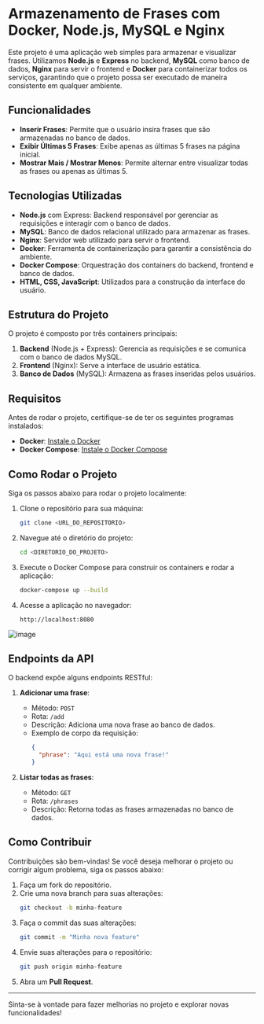 # Armazenamento de Frases com Docker, Node.js, MySQL e Nginx

Este projeto é uma aplicação web simples para armazenar e visualizar frases. Utilizamos **Node.js** e **Express** no backend, **MySQL** como banco de dados, **Nginx** para servir o frontend e **Docker** para containerizar todos os serviços, garantindo que o projeto possa ser executado de maneira consistente em qualquer ambiente.

## Funcionalidades
- **Inserir Frases**: Permite que o usuário insira frases que são armazenadas no banco de dados.
- **Exibir Últimas 5 Frases**: Exibe apenas as últimas 5 frases na página inicial.
- **Mostrar Mais / Mostrar Menos**: Permite alternar entre visualizar todas as frases ou apenas as últimas 5.

## Tecnologias Utilizadas
- **Node.js** com Express: Backend responsável por gerenciar as requisições e interagir com o banco de dados.
- **MySQL**: Banco de dados relacional utilizado para armazenar as frases.
- **Nginx**: Servidor web utilizado para servir o frontend.
- **Docker**: Ferramenta de containerização para garantir a consistência do ambiente.
- **Docker Compose**: Orquestração dos containers do backend, frontend e banco de dados.
- **HTML, CSS, JavaScript**: Utilizados para a construção da interface do usuário.

## Estrutura do Projeto

O projeto é composto por três containers principais:
1. **Backend** (Node.js + Express): Gerencia as requisições e se comunica com o banco de dados MySQL.
2. **Frontend** (Nginx): Serve a interface de usuário estática.
3. **Banco de Dados** (MySQL): Armazena as frases inseridas pelos usuários.

## Requisitos

Antes de rodar o projeto, certifique-se de ter os seguintes programas instalados:
- **Docker**: [Instale o Docker](https://docs.docker.com/get-docker/)
- **Docker Compose**: [Instale o Docker Compose](https://docs.docker.com/compose/install/)

## Como Rodar o Projeto

Siga os passos abaixo para rodar o projeto localmente:

1. Clone o repositório para sua máquina:
    ```bash
    git clone <URL_DO_REPOSITORIO>
    ```

2. Navegue até o diretório do projeto:
    ```bash
    cd <DIRETORIO_DO_PROJETO>
    ```

3. Execute o Docker Compose para construir os containers e rodar a aplicação:
    ```bash
    docker-compose up --build
    ```

4. Acesse a aplicação no navegador:
    ```
    http://localhost:8080
    ```


![image](https://github.com/user-attachments/assets/c4659b5d-8d6f-4d5b-8baf-863ce544605b)


## Endpoints da API

O backend expõe alguns endpoints RESTful:

1. **Adicionar uma frase**: 
    - Método: `POST`
    - Rota: `/add`
    - Descrição: Adiciona uma nova frase ao banco de dados.
    - Exemplo de corpo da requisição:
      ```json
      {
        "phrase": "Aqui está uma nova frase!"
      }
      ```

2. **Listar todas as frases**: 
    - Método: `GET`
    - Rota: `/phrases`
    - Descrição: Retorna todas as frases armazenadas no banco de dados.

## Como Contribuir

Contribuições são bem-vindas! Se você deseja melhorar o projeto ou corrigir algum problema, siga os passos abaixo:

1. Faça um fork do repositório.
2. Crie uma nova branch para suas alterações:
    ```bash
    git checkout -b minha-feature
    ```
3. Faça o commit das suas alterações:
    ```bash
    git commit -m "Minha nova feature"
    ```
4. Envie suas alterações para o repositório:
    ```bash
    git push origin minha-feature
    ```
5. Abra um **Pull Request**.

---

Sinta-se à vontade para fazer melhorias no projeto e explorar novas funcionalidades!
